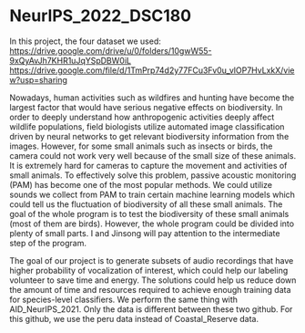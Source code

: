 # NeurlPS_2022_DSC180
In this project, the four dataset we used: https://drive.google.com/drive/u/0/folders/10gwW55-9xQyAvJh7KHR1uJqYSpDBW0iL
https://drive.google.com/file/d/1TmPrp74d2y77FCu3Fv0u_vlOP7HvLxkX/view?usp=sharing

Nowadays, human activities such as wildfires and hunting have become the largest factor that would have serious negative effects on biodiversity. In order to deeply understand how anthropogenic activities deeply affect wildlife populations, field biologists utilize automated image classification driven by neural networks to get relevant biodiversity information from the images. However, for some small animals such as insects or birds, the camera could not work very well because of the small size of these animals. It is extremely hard for cameras to capture the movement and activities of small animals. To effectively solve this problem, passive acoustic monitoring (PAM) has become one of the most popular methods. We could utilize sounds we collect from PAM to train certain machine learning models which could tell us the fluctuation of biodiversity of all these small animals. The goal of the whole program is to test the biodiversity of these small animals (most of them are birds). However, the whole program could be divided into plenty of small parts. I and Jinsong will pay attention to the intermediate step of the program.

The goal of our project is to generate subsets of audio recordings that have higher probability of vocalization of interest, which could help our labeling volunteer to save time and energy. The solutions could help us reduce down the amount of time and resources required to achieve enough training data for species-level classifiers. We perform the same thing with AID_NeurIPS_2021. Only the data is different between these two github. For this github, we use the peru data instead of Coastal_Reserve data.


